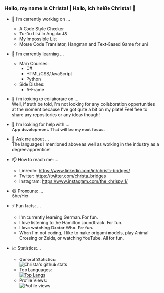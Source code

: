 ### Hello, my name is Christa! | Hallo, ich heiße Christa! 👋

<!--
**cBridges851/cBridges851** is a ✨ _special_ ✨ repository because its `README.md` (this file) appears on your GitHub profile.-->

- 🔭 I’m currently working on ...  
  - A Code Style Checker
  - To-Do List in AngularJS
  - My Impossible List
  - Morse Code Translator, Hangman and Text-Based Game for uni
- 🌱 I’m currently learning ...  
   - Main Courses:  
        - C#  
        - HTML/CSS/JavaScript
        - Python
   - Side Dishes:  
        - A-Frame

- 👯 I’m looking to collaborate on ...  
Well, if truth be told, I'm not looking for any collaboration opportunities at the moment because I've got quite a bit on my plate! Feel free to share any repositories or any ideas though!
- 🤔 I’m looking for help with ...  
App development. That will be my next focus.
- 💬 Ask me about ...  
The languages I mentioned above as well as working in the industry as a degree apprentice!
- 📫 How to reach me: ...  
  - LinkedIn: https://www.linkedin.com/in/christa-bridges/
  - Twitter: https://twitter.com/christa_bridges
  - Instagram: https://www.instagram.com/the_chrispy_1/
- 😄 Pronouns: ...  
She/Her
- ⚡ Fun facts: ...
  - I'm currently learning German. For fun.
  - I love listening to the Hamilton soundtrack. For fun.
  - I love watching Doctor Who. For fun.
  - When I'm not coding, I like to make origami models, play Animal Crossing or Zelda, or watching YouTube. All for fun.
  
- 📈 Statistics:...  
  - General Statistics:  
  ![Christa's github stats](https://github-readme-stats.vercel.app/api?username=cBridges851&show_icons=true&theme=midnight-purple)
  - Top Languages:  
  [![Top Langs](https://github-readme-stats.vercel.app/api/top-langs/?username=cBridges851)](https://github.com/anuraghazra/github-readme-stats)
  - Profile Views:  
  ![Profile views](https://gpvc.arturio.dev/cBridges851)  

